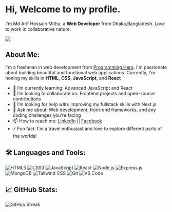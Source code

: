 <h1>Hi, Welcome to my profile.</h1>
<p>I'm Md Arif Hossain Mithu, a <b>Web Developer</b> from Dhaka,Bangladesh. Love to work in collaborative nature.</p>

<img src="https://i.ibb.co/vHsGLQn/Purple-Geometric-Gaming-You-Tube-Banner-2.png"/>
<h2>About Me:</h2>
<p>I'm a freshman in web development from <a href="https://www.programming-hero.com">Programming Hero</a>. I'm passionate about building beautiful and functional web applications. Currently, I'm honing my skills in <b>HTML</b>, <b>CSS</b>, <b>JavaScript</b>, and <b>React</b></p>

- 🌱 I’m currently learning: Advanced JavaScript and React
- 👯 I’m looking to collaborate on: Frontend projects and open-source contributions
- 🤔 I’m looking for help with: Improving my fullstack skills with Next.js
- 💬 Ask me about: Web development, front-end frameworks, and any coding challenges you're facing
- 📫 How to reach me: <a href="https://www.linkedin.com/in/mdarifhossainmithu/">LinkedIn</a> || <a href="https://www.facebook.com/mithu637">Facebook</a>
- ⚡ Fun fact: I'm a travel enthusiast and love to explore different parts of the worlds!

 <h2>🛠️ Languages and Tools:</h2>

![HTML5](https://img.shields.io/badge/-HTML5-000?&logo=HTML5)
![CSS3](https://img.shields.io/badge/-CSS3-000?&logo=CSS3)
![JavaScript](https://img.shields.io/badge/-JavaScript-000?&logo=JavaScript)
![React](https://img.shields.io/badge/-React-000?&logo=React)
![Node.js](https://img.shields.io/badge/-Node.js-000?&logo=Node.js)
![Express.js](https://img.shields.io/badge/-Express.js-000?&logo=express)
![MongoDB](https://img.shields.io/badge/-MongoDB-000?&logo=MongoDB)
![Tailwind CSS](https://img.shields.io/badge/-Tailwind%20CSS-000?&logo=tailwind-css)
![Git](https://img.shields.io/badge/-Git-000?&logo=Git)
![VS Code](https://img.shields.io/badge/-VS%20Code-000?&logo=visual-studio-code)

 <h2>📈 GitHub Stats:</h2>

![GitHub Streak](https://streak-stats.demolab.com?user=arifmithu&theme=radical&hide_border=true)
